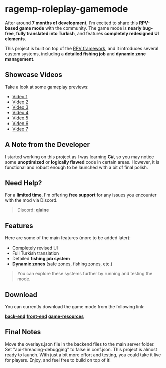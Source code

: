 # ragemp-roleplay-gamemode

After around **7 months of development**, I'm excited to share this **RPV-based game mode** with the community. The game mode is **nearly bug-free**, **fully translated into Turkish**, and features **completely redesigned UI elements**.

This project is built on top of the [RPV framework](https://github.com/xaniz/rpv_ragemp), and it introduces several custom systems, including a **detailed fishing job** and **dynamic zone management**.

## Showcase Videos

Take a look at some gameplay previews:

* [Video 1](https://www.youtube.com/watch?v=yfnTcXp1Slc)
* [Video 2](https://www.youtube.com/watch?v=ngUPUA92ES8)
* [Video 3](https://www.youtube.com/watch?v=ZaUePdzOB8)
* [Video 4](https://www.youtube.com/watch?v=uIviKq2zE9Q)
* [Video 5](https://www.youtube.com/watch?v=JaeSc90tOaY)
* [Video 6](https://www.youtube.com/watch?v=Vh8vUIQ_A78)
* [Video 7](https://www.youtube.com/watch?v=qPBZ7Uh-yDc)

## A Note from the Developer

I started working on this project as I was learning **C#**, so you may notice some **unoptimized** or **logically flawed** code in certain areas. However, it is functional and robust enough to be launched with a bit of final polish.

## Need Help?

For a **limited time**, I'm offering **free support** for any issues you encounter with the mod via Discord.

> Discord: **qlaine**

## Features

Here are some of the main features (more to be added later):

* Completely revised UI
* Full Turkish translation
* Detailed **fishing job system**
* **Dynamic zones** (safe zones, fishing zones, etc.)

> You can explore these systems further by running and testing the mode.

## Download

You can currently download the game mode from the following link:

**[back-end](https://github.com/deksdeveloper/ragemp-roleplay-backend/)**
**[front-end](https://github.com/deksdeveloper/ragemp-roleplay-frontend/)**
**[game-resources](https://www.mediafire.com/file/4b1t1wdkhoe00y4/game_resources.rar/file)**


## Final Notes
Move the overlays.json file in the backend files to the main server folder.
Set "api-threading-debugging" to false in conf.json.
This project is almost ready to launch. With just a bit more effort and testing, you could take it live for players. Enjoy, and feel free to build on top of it!
